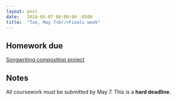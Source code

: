 ```yaml
---
layout: post
date:   2024-05-07 00:00:00 -0500
title:  "Tue, May 7<br/>Finals week"
---
```


## Homework due

[Songwriting composition project](/compositions/final)

## Notes

All coursework must be submitted by May 7. This is a **hard deadline.**